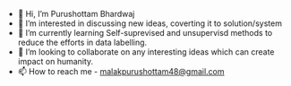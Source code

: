 - 👋 Hi, I’m Purushottam Bhardwaj 
- 👀 I’m interested in discussing new ideas, coverting it to solution/system
- 🌱 I’m currently learning Self-suprevised and unsupervisd methods to reduce the efforts in data labelling.
- 💞️ I’m looking to collaborate on any interesting ideas which can create impact on humanity. 
- 📫 How to reach me - malakpurushottam48@gmail.com 

<!---
pucha48/pucha48 is a ✨ special ✨ repository because its `README.md` (this file) appears on your GitHub profile.
You can click the Preview link to take a look at your changes.
--->
